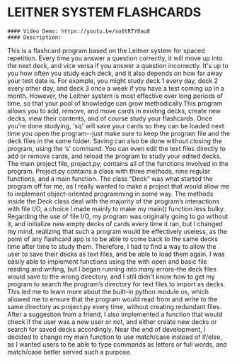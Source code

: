  # LEITNER SYSTEM FLASHCARDS
    #### Video Demo: https://youtu.be/so6tRTY0au8
    #### Description: 
This is a flashcard program based on the Leitner system for spaced repetition. Every time you answer a question correctly, it will move up into the next deck, and vice versa if you answer a question incorrectly. It's up to you how often you study each deck, and it also depends on how far away your test date is. For example, you might study deck 1 every day, deck 2 every other day, and deck 3 once a week if you have a test coming up in a month. However, the Leitner system is most effective over long periods of time, so that your pool of knowledge can grow methodically.This program allows you to add, remove, and move cards in existing decks, create new decks, view their contents, and of course study your flashcards. Once you're done studying, 'sq' will save your cards so they can be loaded next time you open the program--just make sure to keep the program file and the deck files in the same folder. Saving can also be done without closing the program, using the ‘s’ command. You can even edit the text files directly to add or remove cards, and reload the program to study your edited decks.
The main project file, project.py, contains all of the functions involved in the program. Project.py contains a class with three methods, nine regular functions, and a main function. The class “Deck” was what started the program off for me, as I really wanted to make a project that would allow me to implement object-oriented programming in some way. The methods inside the Deck class deal with the majority of the program’s interactions with file I/O, a choice I made mainly to make my main() function less bulky. Regarding the use of file I/O, my program was originally going to go without it, and initialize new empty decks of cards every time it ran, but I changed my mind, realizing that such a program would be effectively useless, as the point of any flashcard app is to be able to come back to the same decks time after time to study them. Therefore, I had to find a way to allow the user to save their decks as text files, and be able to load them again. I was easily able to implement functions using the with open and basic file reading and writing, but I began running into many errors–the deck files would save to the wrong directory, and I still didn’t know how to get my program to search the program’s directory for text files to import as decks. This led me to learn more about the built-in python module os, which allowed me to ensure that the program would read from and write to the same directory as project.py every time, without creating redundant files. After a suggestion from a friend, I also implemented a function that would check if the user was a new user or not, and either create new decks or search for saved decks accordingly. Near the end of development, I decided to change my main function to use match/case instead of if/else, as I wanted users to be able to type commands as letters or full words, and match/case better served such a purpose.

